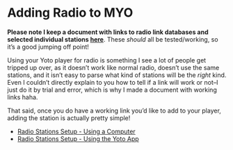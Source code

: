 # Adding Radio to MYO

**Please note I keep a document with links to radio link databases and selected individual stations [here](yoto_radio_stations.md)**. These *should* all be tested/working, so it’s a good jumping off point!

Using your Yoto player for radio is something I see a lot of people get tripped up over, as it doesn’t work like normal radio, doesn’t use the same stations, and it isn’t easy to parse what kind of stations will be the *right* kind. Even I couldn’t directly explain to you how to tell if a link will work or not–I just do it by trial and error, which is why I made a document with working links haha.

That said, once you do have a working link you’d like to add to your player, adding the station is actually pretty simple!

- [Radio Stations Setup - Using a Computer](radio_computer.md)
- [Radio Stations Setup - Using the Yoto App](radio_app.md)

